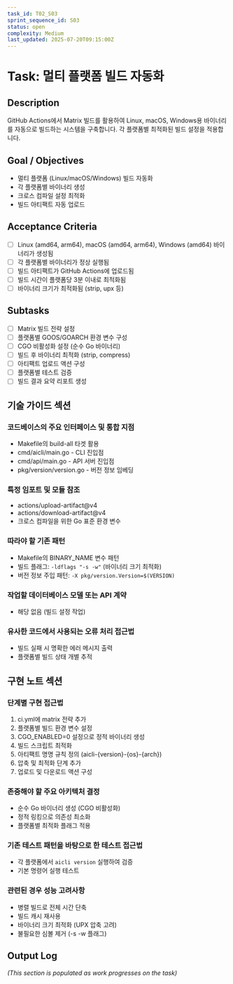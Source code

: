 ```yaml
---
task_id: T02_S03
sprint_sequence_id: S03
status: open
complexity: Medium
last_updated: 2025-07-20T09:15:00Z
---
```


# Task: 멀티 플랫폼 빌드 자동화

## Description
GitHub Actions에서 Matrix 빌드를 활용하여 Linux, macOS, Windows용 바이너리를 자동으로 빌드하는 시스템을 구축합니다. 각 플랫폼별 최적화된 빌드 설정을 적용합니다.

## Goal / Objectives
- 멀티 플랫폼 (Linux/macOS/Windows) 빌드 자동화
- 각 플랫폼별 바이너리 생성
- 크로스 컴파일 설정 최적화
- 빌드 아티팩트 자동 업로드

## Acceptance Criteria
- [ ] Linux (amd64, arm64), macOS (amd64, arm64), Windows (amd64) 바이너리가 생성됨
- [ ] 각 플랫폼별 바이너리가 정상 실행됨
- [ ] 빌드 아티팩트가 GitHub Actions에 업로드됨
- [ ] 빌드 시간이 플랫폼당 3분 이내로 최적화됨
- [ ] 바이너리 크기가 최적화됨 (strip, upx 등)

## Subtasks
- [ ] Matrix 빌드 전략 설정
- [ ] 플랫폼별 GOOS/GOARCH 환경 변수 구성
- [ ] CGO 비활성화 설정 (순수 Go 바이너리)
- [ ] 빌드 후 바이너리 최적화 (strip, compress)
- [ ] 아티팩트 업로드 액션 구성
- [ ] 플랫폼별 테스트 검증
- [ ] 빌드 결과 요약 리포트 생성

## 기술 가이드 섹션

### 코드베이스의 주요 인터페이스 및 통합 지점
- Makefile의 build-all 타겟 활용
- cmd/aicli/main.go - CLI 진입점
- cmd/api/main.go - API 서버 진입점
- pkg/version/version.go - 버전 정보 임베딩

### 특정 임포트 및 모듈 참조
- actions/upload-artifact@v4
- actions/download-artifact@v4
- 크로스 컴파일을 위한 Go 표준 환경 변수

### 따라야 할 기존 패턴
- Makefile의 BINARY_NAME 변수 패턴
- 빌드 플래그: `-ldflags "-s -w"` (바이너리 크기 최적화)
- 버전 정보 주입 패턴: `-X pkg/version.Version=$(VERSION)`

### 작업할 데이터베이스 모델 또는 API 계약
- 해당 없음 (빌드 설정 작업)

### 유사한 코드에서 사용되는 오류 처리 접근법
- 빌드 실패 시 명확한 에러 메시지 출력
- 플랫폼별 빌드 상태 개별 추적

## 구현 노트 섹션

### 단계별 구현 접근법
1. ci.yml에 matrix 전략 추가
2. 플랫폼별 빌드 환경 변수 설정
3. CGO_ENABLED=0 설정으로 정적 바이너리 생성
4. 빌드 스크립트 최적화
5. 아티팩트 명명 규칙 정의 (aicli-{version}-{os}-{arch})
6. 압축 및 최적화 단계 추가
7. 업로드 및 다운로드 액션 구성

### 존중해야 할 주요 아키텍처 결정
- 순수 Go 바이너리 생성 (CGO 비활성화)
- 정적 링킹으로 의존성 최소화
- 플랫폼별 최적화 플래그 적용

### 기존 테스트 패턴을 바탕으로 한 테스트 접근법
- 각 플랫폼에서 `aicli version` 실행하여 검증
- 기본 명령어 실행 테스트

### 관련된 경우 성능 고려사항
- 병렬 빌드로 전체 시간 단축
- 빌드 캐시 재사용
- 바이너리 크기 최적화 (UPX 압축 고려)
- 불필요한 심볼 제거 (-s -w 플래그)

## Output Log
*(This section is populated as work progresses on the task)*